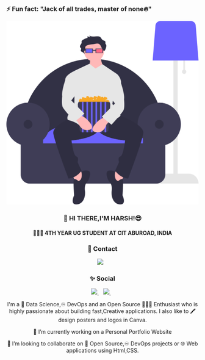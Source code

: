 <h3>⚡ Fun fact: "Jack of all trades, master of none🔥" </h3>
<img src="https://github.com/harshmangal1108/harshmangal1108/blob/master/undraw_home_cinema_l7yl.svg">
<div align="center">
<h3>👋 HI THERE,I'M HARSH!😎</h3>
<h4>👨🏻‍🎓 4TH YEAR UG STUDENT AT CIT ABUROAD, INDIA</h4>
<h3>📲 Contact </h3>
<!--  <a href="https://wa.me/5518996643974?text=Olá!%20Alexandre">-->
    <img src="https://img.shields.io/badge/WHATSAPP-%2325D366.svg?&style=for-the-badge&logo=whatsapp&logoColor=white" />    
  </a>&nbsp;&nbsp;
  <h3>✨ Social</h3>
  <a href="https://www.linkedin.com/in/harsh-mangal/">
    <img src="https://img.shields.io/badge/linkedin-%230077B5.svg?&style=for-the-badge&logo=linkedin&logoColor=white" />
  </a>&nbsp;&nbsp;
  <a href="https://instagram.com/_harsh_mangal_">
    <img src="https://img.shields.io/badge/instagram-%23E4405F.svg?&style=for-the-badge&logo=instagram&logoColor=white" />        
  </a>&nbsp;&nbsp;

 <p>I'm a 🧠 Data Science,♾️ DevOps and an Open Source 👨🏻‍💻 Enthusiast who is highly passionate about building fast,Creative applications. I also like to 🖍️ design posters and logos in Canva.</p>
  <p>🔭 I’m currently working on a Personal Portfolio Website</p>
 <p>🤝 I’m looking to collaborate on 📖 Open Source,♾️ DevOps projects or 🌐 Web applications using Html,CSS.</p></div>
